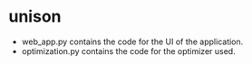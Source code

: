 # unison

- web_app.py contains the code for the UI of the application. 
- optimization.py contains the code for the optimizer used. 
